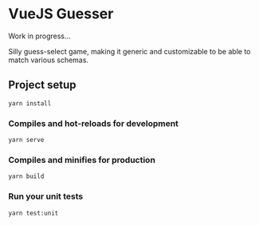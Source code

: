 # VueJS Guesser

Work in progress...

Silly guess-select game, making it generic and customizable to be able to match various schemas.

## Project setup

```
yarn install
```

### Compiles and hot-reloads for development

```
yarn serve
```

### Compiles and minifies for production

```
yarn build
```

### Run your unit tests

```
yarn test:unit
```
